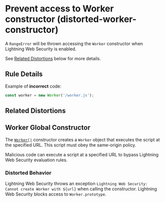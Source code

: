 # Prevent access to Worker constructor (distorted-worker-constructor)

A `RangeError` will be thrown accessing the `Worker` constructor when Lightning Web Security is enabled.

See [Related Distortions](#related-distortions) below for more details.

## Rule Details

Example of **incorrect** code:

```js
const worker = new Worker('/worker.js');
```

## Related Distortions

<!-- START generated embed: @locker/distortion/src/Worker/docs/constructor-value.md -->
## Worker Global Constructor

The [`Worker()`](https://developer.mozilla.org/en-US/docs/Web/API/Worker/Worker) constructor creates a `Worker` object that executes the script at the specified URL. This script must obey the same-origin policy.

Malicious code can execute a script at a specified URL to bypass Lightning Web Security evaluation rules.

### Distorted Behavior

Lightning Web Security throws an exception `Lightning Web Security: Cannot create Worker with ${url}` when calling the constructor. Lightning Web Security blocks access to `Worker.prototype`.
<!-- END generated embed, please keep comment -->
